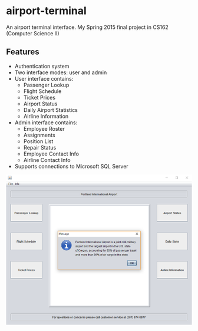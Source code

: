 # airport-terminal
An airport terminal interface. My Spring 2015 final project in CS162 (Computer Science II)

## Features
* Authentication system
* Two interface modes: user and admin
* User interface contains:
  * Passenger Lookup
  * Flight Schedule
  * Ticket Prices
  * Airport Status
  * Daily Airport Statistics
  * Airline Information
* Admin interface contains:
  * Employee Roster
  * Assignments
  * Position List
  * Repair Status
  * Employee Contact Info
  * Airline Contact Info
* Supports connections to Microsoft SQL Server 

<p>
  <img src="/images/PDX Terminal Interface.png" />
</p>
